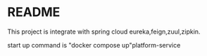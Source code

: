README
===========================

This project is integrate with spring cloud eureka,feign,zuul,zipkin.

start up command is "docker compose up"platform-service